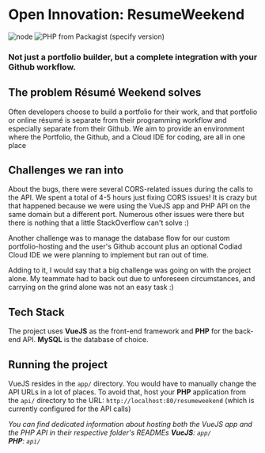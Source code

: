 # Open Innovation: ResumeWeekend
![node](https://img.shields.io/node/v/vue-cli)
![PHP from Packagist (specify version)](https://img.shields.io/packagist/php-v/symfony/symfony/v2.8.0)

### Not just a portfolio builder, but a complete integration with your Github workflow.

## The problem Résumé Weekend solves
Often developers choose to build a portfolio for their work, and that portfolio or online résumé is separate from their programming workflow and especially separate from their Github. We aim to provide an environment where the Portfolio, the Github, and a Cloud IDE for coding, are all in one place

## Challenges we ran into
About the bugs, there were several CORS-related issues during the calls to the API. We spent a total of 4-5 hours just fixing CORS issues! It is crazy but that happened because we were using the VueJS app and PHP API on the same domain but a different port. Numerous other issues were there but there is nothing that a little StackOverflow can't solve :)

Another challenge was to manage the database flow for our custom portfolio-hosting and the user's Github account plus an optional Codiad Cloud IDE we were planning to implement but ran out of time.

Adding to it, I would say that a big challenge was going on with the project alone. My teammate had to back out due to unforeseen circumstances, and carrying on the grind alone was not an easy task :)

## Tech Stack
The project uses **VueJS** as the front-end framework and **PHP** for the back-end API. **MySQL** is the database of choice.

## Running the project
VueJS resides in the `app/` directory. You would have to manually change the API URLs in a lot of places. To avoid that, host your **PHP** application from the `api/` directory to the URL: `http://localhost:80/resumeweekend` (which is currently configured for the API calls)

_You can find dedicated information about hosting both the VueJS app and the PHP API in their respective folder's READMEs_
___VueJS__: `app/`  
__PHP__: `api/`_
